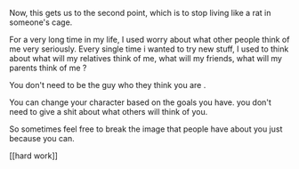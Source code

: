 
Now, this gets us to the second point, which is to stop living like a rat in someone's cage.

For a very long time in my life, 
I used worry about what other people think of me very seriously. 
Every single time i wanted to try new stuff, I used to think about what will my relatives think of me, what will my friends, what will my parents think of me ? 

You don't need to be the guy who they think you are .

You can change your character based on the goals you have.
you don't need to give a shit about what others will think of you. 

So sometimes feel free to break the image that people have about you just because you can. 

[[hard work]]
